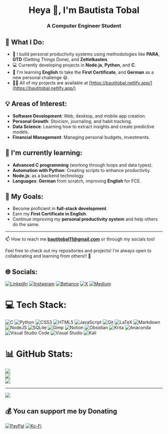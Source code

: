 <h1 align="center">Heya 👋, I'm Bautista Tobal</h1>
<h3 align="center">A Computer Engineer Student</h3>


## 🚀 What I Do:
- 🔧 I build personal productivity systems using methodologies like **PARA**, **GTD** (Getting Things Done), and **Zettelkasten**.
- 💻 Currently developing projects in **Node.js**, **Python**, and **C**.
- 💬 I'm learning **English** to take the **First Certificate**, and **German** as a new personal challenge 😃.
- 👨‍💻 All of my projects are available at [https://bautitobal.netlify.app/](https://bautitobal.netlify.app/)

## 💡 Areas of Interest:
- **Software Development**: Web, desktop, and mobile app creation.
- **Personal Growth**: Stoicism, journaling, and habit tracking.
- **Data Science**: Learning how to extract insights and create predictive models.
- **Financial Management**: Managing personal budgets, investments.

## 🌱 I'm currently learning:
- **Advanced C programming** (working through loops and data types).
- **Automation with Python**: Creating scripts to enhance productivity.
- **Node.js**: as a backend technology.
- **Languages**: **German** from scratch, improving **English** for FCE.

## 🎯 My Goals:
- Become proficient in **full-stack development**.
- Earn my **First Certificate in English**.
- Continue improving my **personal productivity system** and help others do the same.

---
📫 How to reach me **bautitobal11@gmail.com** or through my socials too!

Feel free to check out my repositories and projects! I'm always open to collaborating and learning from others!! 🚀

## 🌐 Socials:
[![LinkedIn](https://img.shields.io/badge/LinkedIn-%230077B5.svg?logo=linkedin&logoColor=white)](https://linkedin.com/in/bautistatobal) [![Instagram](https://img.shields.io/badge/Instagram-%23E4405F.svg?logo=Instagram&logoColor=white)](https://instagram.com/bautitobal) [![Behance](https://img.shields.io/badge/Behance-1769ff?logo=behance&logoColor=white)](https://behance.net/bautitobal) [![X](https://img.shields.io/badge/X-black.svg?logo=X&logoColor=white)](https://x.com/bautitobal) [![Medium](https://img.shields.io/badge/Medium-12100E?logo=medium&logoColor=white)](https://medium.com/@bautitobal)  

# 💻 Tech Stack:
![C](https://img.shields.io/badge/c-%2300599C.svg?style=for-the-badge&logo=c&logoColor=white) ![Python](https://img.shields.io/badge/python-3670A0?style=for-the-badge&logo=python&logoColor=ffdd54) ![CSS3](https://img.shields.io/badge/css3-%231572B6.svg?style=for-the-badge&logo=css3&logoColor=white) ![HTML5](https://img.shields.io/badge/html5-%23E34F26.svg?style=for-the-badge&logo=html5&logoColor=white) ![JavaScript](https://img.shields.io/badge/javascript-%23323330.svg?style=for-the-badge&logo=javascript&logoColor=%23F7DF1E) ![Git](https://img.shields.io/badge/git-%23F05033.svg?style=for-the-badge&logo=git&logoColor=white) ![LaTeX](https://img.shields.io/badge/latex-%23008080.svg?style=for-the-badge&logo=latex&logoColor=white) ![Markdown](https://img.shields.io/badge/markdown-%23000000.svg?style=for-the-badge&logo=markdown&logoColor=white) ![NodeJS](https://img.shields.io/badge/node.js-6DA55F?style=for-the-badge&logo=node.js&logoColor=white) ![SQLite](https://img.shields.io/badge/sqlite-%2307405e.svg?style=for-the-badge&logo=sqlite&logoColor=white) ![Gimp](https://img.shields.io/badge/Gimp-657D8B?style=for-the-badge&logo=gimp&logoColor=FFFFFF) ![Notion](https://img.shields.io/badge/Notion-%23000000.svg?style=for-the-badge&logo=notion&logoColor=white) ![Obsidian](https://img.shields.io/badge/Obsidian-%23483699.svg?style=for-the-badge&logo=obsidian&logoColor=white) ![Krita](https://img.shields.io/badge/Krita-203759?style=for-the-badge&logo=krita&logoColor=EEF37B) ![Anaconda](https://img.shields.io/badge/Anaconda-%2344A833.svg?style=for-the-badge&logo=anaconda&logoColor=white) ![Visual Studio Code](https://img.shields.io/badge/Visual%20Studio%20Code-0078d7.svg?style=for-the-badge&logo=visual-studio-code&logoColor=white) ![Visual Studio](https://img.shields.io/badge/Visual%20Studio-5C2D91.svg?style=for-the-badge&logo=visual-studio&logoColor=white) ![Kali](https://img.shields.io/badge/Kali-268BEE?style=for-the-badge&logo=kalilinux&logoColor=white)

# 📊 GitHub Stats:
![](https://github-readme-stats.vercel.app/api?username=bautitobal&theme=dark&hide_border=false&include_all_commits=true&count_private=true)<br/>
![](https://github-readme-streak-stats.herokuapp.com/?user=bautitobal&theme=dark&hide_border=false)<br/>
![](https://github-readme-stats.vercel.app/api/top-langs/?username=bautitobal&theme=dark&hide_border=false&include_all_commits=true&count_private=true&layout=compact)

---
[![](https://visitcount.itsvg.in/api?id=bautitobal&icon=2&color=0)](https://visitcount.itsvg.in)

  ## 💰 You can support me by Donating
  [![PayPal](https://img.shields.io/badge/PayPal-00457C?style=for-the-badge&logo=paypal&logoColor=white)](https://paypal.me/bautitobal) [![Ko-Fi](https://img.shields.io/badge/Ko--fi-F16061?style=for-the-badge&logo=ko-fi&logoColor=white)](https://ko-fi.com/bautitobal) 

<!-- Proudly created with GPRM ( https://gprm.itsvg.in ) -->
